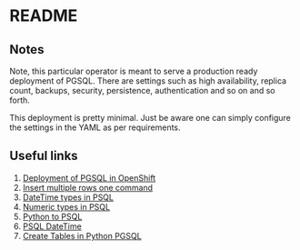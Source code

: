 # README

## Notes

Note, this particular operator is meant to serve a production ready deployment of PGSQL. There are settings such as high availability, replica count, backups, security, persistence, authentication and so on and so forth.

This deployment is pretty minimal. Just be aware one can simply configure the settings in the YAML as per requirements.

## Useful links

1) [Deployment of PGSQL in OpenShift](https://www.dbi-services.com/blog/introduction-to-postgresql-in-openshift/)
2) [Insert multiple rows one command](https://www.commandprompt.com/education/how-to-insert-multiple-rows-to-a-table-in-postgresql/)
3) [DateTime types in PSQL](https://www.postgresql.org/docs/current/datatype-datetime.html)
4) [Numeric types in PSQL](https://www.postgresql.org/docs/current/datatype-numeric.html)
5) [Python to PSQL](https://stackoverflow.com/questions/26496388/how-to-connect-python-to-postgresql)
6) [PSQL DateTime](https://www.postgresql.org/docs/current/datatype-datetime.html)
7) [Create Tables in Python PGSQL](https://www.geeksforgeeks.org/postgresql-create-table-using-python/)
 


